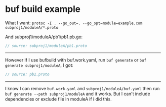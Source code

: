 # buf build example
What I want:
`protoc -I . --go_out=. --go_opt=module=example.com subproj1/moduleA/*.proto`

And subproj1/moduleA/pb1/pb1.pb.go:
```go
// source: subproj1/moduleA/pb1.proto
```

---
However
If I use bufbuild with buf.work.yaml, run `buf generate` or `buf generate subproj1/moduleA`, I got:
```go
// source: pb1.proto
```

---
I know I can remove `buf.work.yaml` and `subproj1/moduleA/buf.yaml` then run `buf generate --path subproj1/moduleA` and it works.
But I can't include dependencies or exclude file in moduleA if i did this.